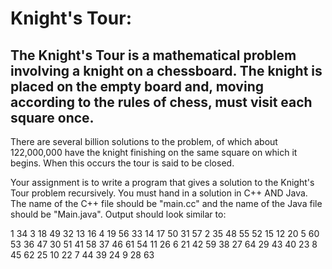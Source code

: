 
# Knight's Tour:

## The Knight's Tour is a mathematical problem involving a knight on a chessboard. The knight is placed on the empty board and, moving according to the rules of chess, must visit each square once.

There are several billion solutions to the problem, of which about 122,000,000 have the knight finishing on the same square on which it begins. When this occurs the tour is said to be closed.

Your assignment is to write a program that gives a solution to the Knight's Tour problem recursively. You must hand in a solution in C++ AND Java. The name of the C++ file should be "main.cc" and the name of the Java file should be "Main.java". Output should look similar to:

 1 34  3 18 49 32 13 16 
 4 19 56 33 14 17 50 31 
57  2 35 48 55 52 15 12 
20  5 60 53 36 47 30 51 
41 58 37 46 61 54 11 26 
 6 21 42 59 38 27 64 29 
43 40 23  8 45 62 25 10 
22  7 44 39 24  9 28 63 